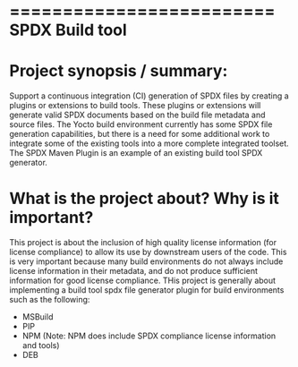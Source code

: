 =========================
 SPDX Build tool
=========================

# Project synopsis / summary:
Support a continuous integration (CI) generation of SPDX files by creating a plugins or extensions to build tools. These plugins or extensions will generate valid SPDX documents based on the build file metadata and source files. 
The Yocto build environment currently has some SPDX file generation capabilities, but there is a need for some additional work to integrate some of the existing tools into a more complete integrated toolset. The SPDX Maven Plugin is an example of an existing build tool SPDX generator.

# What is the project about? Why is it important?
This project is about the inclusion of high quality license information (for license compliance) to allow its use by downstream users of the code.
This is very important because many build environments do not always include license information in their metadata, and do not produce sufficient information for good license compliance.
THis project is generally about implementing a build tool spdx file generator plugin for build environments such as the following:
- MSBuild
- PIP
- NPM (Note: NPM does include SPDX compliance license information and tools)
- DEB
